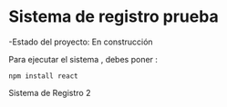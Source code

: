 <h1>Sistema de registro prueba</h1>

-Estado del proyecto: En construcción 

Para ejecutar el sistema , debes poner :

```npm install react```

Sistema de Registro 2 
